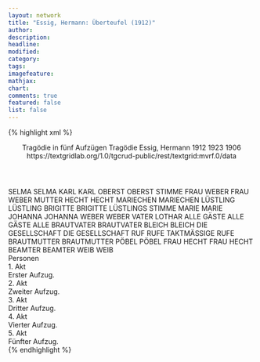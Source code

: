 ```yaml
---
layout: network
title: "Essig, Hermann: Überteufel (1912)"
author:
description:
headline:
modified:
category:
tags:
imagefeature: 
mathjax: 
chart: 
comments: true
featured: false
list: false
---
```

{% highlight xml %}
<?xml-model href="https://raw.githubusercontent.com/DLiNa/project/master/rules/lina.rnc"?><?xml-model href="https://raw.githubusercontent.com/DLiNa/project/master/rules/lina.sch"?>
<play xmlns="http://lina.digital">
  <header>
    <title>Überteufel</title>
    <subtitle>Tragödie in fünf Aufzügen</subtitle>
    <genretitle>Tragödie</genretitle>
    <author>Essig, Hermann</author>
    <date type="print" when="1912">1912</date>
    <date type="premiere" when="1923">1923</date>
    <date type="written" when="1906">1906</date>
    <source>https://textgridlab.org/1.0/tgcrud-public/rest/textgrid:mvrf.0/data</source>
  </header>
  <personae>
    <character>
      <name>SELMA</name>
      <alias xml:id="selma">
        <name>SELMA</name>
      </alias>
    </character>
    <character>
      <name>KARL</name>
      <alias xml:id="karl">
        <name>KARL</name>
      </alias>
    </character>
    <character>
      <name>OBERST</name>
      <alias xml:id="oberst">
        <name>OBERST</name>
      </alias>
      <alias xml:id="stimme">
        <name>STIMME</name>
      </alias>
    </character>
    <character>
      <name>FRAU WEBER</name>
      <alias xml:id="frau_weber">
        <name>FRAU WEBER</name>
      </alias>
      <alias xml:id="mutter">
        <name>MUTTER</name>
      </alias>
    </character>
    <character>
      <name>HECHT</name>
      <alias xml:id="hecht">
        <name>HECHT</name>
      </alias>
    </character>
    <character>
      <name>MARIECHEN</name>
      <alias xml:id="mariechen">
        <name>MARIECHEN</name>
      </alias>
    </character>
    <character>
      <name>LÜSTLING</name>
      <alias xml:id="lüstling">
        <name>LÜSTLING</name>
      </alias>
    </character>
    <character>
      <name>BRIGITTE</name>
      <alias xml:id="brigitte">
        <name>BRIGITTE</name>
      </alias>
      <alias xml:id="lüstlings_stimme">
        <name>LÜSTLINGS STIMME</name>
      </alias>
    </character>
    <character>
      <name>MARIE</name>
      <alias xml:id="marie">
        <name>MARIE</name>
      </alias>
    </character>
    <character>
      <name>JOHANNA</name>
      <alias xml:id="johanna">
        <name>JOHANNA</name>
      </alias>
    </character>
    <character>
      <name>WEBER</name>
      <alias xml:id="weber">
        <name>WEBER</name>
      </alias>
      <alias xml:id="vater">
        <name>VATER</name>
      </alias>
      <alias xml:id="lothar">
        <name>LOTHAR</name>
      </alias>
    </character>
    <character>
      <name>ALLE GÄSTE</name>
      <alias xml:id="alle_gäste">
        <name>ALLE GÄSTE</name>
      </alias>
      <alias xml:id="alle">
        <name>ALLE</name>
      </alias>
    </character>
    <character>
      <name>BRAUTVATER</name>
      <alias xml:id="brautvater">
        <name>BRAUTVATER</name>
      </alias>
    </character>
    <character>
      <name>BLEICH</name>
      <alias xml:id="bleich">
        <name>BLEICH</name>
      </alias>
    </character>
    <character>
      <name>DIE GESELLSCHAFT</name>
      <alias xml:id="die_gesellschaft">
        <name>DIE GESELLSCHAFT</name>
      </alias>
      <alias xml:id="ruf">
        <name>RUF</name>
      </alias>
      <alias xml:id="rufe">
        <name>RUFE</name>
      </alias>
      <alias xml:id="taktmässige_rufe">
        <name>TAKTMÄSSIGE RUFE</name>
      </alias>
    </character>
    <character>
      <name>BRAUTMUTTER</name>
      <alias xml:id="brautmutter">
        <name>BRAUTMUTTER</name>
      </alias>
    </character>
    <character>
      <name>PÖBEL</name>
      <alias xml:id="pöbel">
        <name>PÖBEL</name>
      </alias>
    </character>
    <character>
      <name>FRAU HECHT</name>
      <alias xml:id="frau_hecht">
        <name>FRAU HECHT</name>
      </alias>
    </character>
    <character>
      <name>BEAMTER</name>
      <alias xml:id="beamter">
        <name>BEAMTER</name>
      </alias>
    </character>
    <character>
      <name>WEIB</name>
      <alias xml:id="weib">
        <name>WEIB</name>
      </alias>
    </character>
  </personae>
  <text>
    <div>
      <head>Personen</head>
    </div>
    <div>
      <head>1. Akt</head>
      <div>
        <head>Erster Aufzug.</head>
        <sp who="#selma">
          <amount n="70" unit="speech_acts"/>
          <amount n="553" unit="words"/>
          <amount n="61" unit="lines"/>
          <amount n="2846" unit="chars"/>
        </sp>
        <sp who="#karl">
          <amount n="81" unit="speech_acts"/>
          <amount n="704" unit="words"/>
          <amount n="66" unit="lines"/>
          <amount n="3768" unit="chars"/>
        </sp>
        <sp who="#selma #karl">
          <amount n="2" unit="speech_acts"/>
        </sp>
        <sp who="#oberst">
          <amount n="48" unit="speech_acts"/>
          <amount n="814" unit="words"/>
          <amount n="33" unit="lines"/>
          <amount n="4416" unit="chars"/>
        </sp>
        <sp who="#frau_weber">
          <amount n="3" unit="speech_acts"/>
          <amount n="5" unit="words"/>
          <amount n="1" unit="lines"/>
          <amount n="31" unit="chars"/>
        </sp>
        <sp who="#hecht">
          <amount n="44" unit="speech_acts"/>
          <amount n="527" unit="words"/>
          <amount n="34" unit="lines"/>
          <amount n="3017" unit="chars"/>
        </sp>
        <sp who="#mariechen">
          <amount n="7" unit="speech_acts"/>
          <amount n="20" unit="words"/>
          <amount n="6" unit="lines"/>
          <amount n="117" unit="chars"/>
        </sp>
        <sp who="#mutter">
          <amount n="38" unit="speech_acts"/>
          <amount n="454" unit="words"/>
          <amount n="29" unit="lines"/>
          <amount n="2536" unit="chars"/>
        </sp>
        <sp who="#lüstling">
          <amount n="7" unit="speech_acts"/>
          <amount n="307" unit="words"/>
          <amount n="45" unit="lines"/>
          <amount n="1640" unit="chars"/>
        </sp>
      </div>
    </div>
    <div>
      <head>2. Akt</head>
      <div>
        <head>Zweiter Aufzug.</head>
        <sp who="#karl">
          <amount n="100" unit="speech_acts"/>
          <amount n="1510" unit="words"/>
          <amount n="77" unit="lines"/>
          <amount n="8333" unit="chars"/>
        </sp>
        <sp who="#brigitte">
          <amount n="27" unit="speech_acts"/>
          <amount n="390" unit="words"/>
          <amount n="21" unit="lines"/>
          <amount n="2127" unit="chars"/>
        </sp>
        <sp who="#oberst">
          <amount n="32" unit="speech_acts"/>
          <amount n="729" unit="words"/>
          <amount n="19" unit="lines"/>
          <amount n="3992" unit="chars"/>
        </sp>
        <sp who="#marie">
          <amount n="16" unit="speech_acts"/>
          <amount n="213" unit="words"/>
          <amount n="11" unit="lines"/>
          <amount n="1129" unit="chars"/>
        </sp>
        <sp who="#mutter">
          <amount n="72" unit="speech_acts"/>
          <amount n="1115" unit="words"/>
          <amount n="51" unit="lines"/>
          <amount n="5993" unit="chars"/>
        </sp>
        <sp who="#hecht">
          <amount n="38" unit="speech_acts"/>
          <amount n="549" unit="words"/>
          <amount n="27" unit="lines"/>
          <amount n="3016" unit="chars"/>
        </sp>
        <sp who="#mariechen">
          <amount n="2" unit="speech_acts"/>
        </sp>
        <sp who="#karl #mariechen">
          <amount n="1" unit="speech_acts"/>
        </sp>
        <sp who="#johanna">
          <amount n="17" unit="speech_acts"/>
          <amount n="209" unit="words"/>
          <amount n="12" unit="lines"/>
          <amount n="1109" unit="chars"/>
        </sp>
        <sp who="#lüstling">
          <amount n="12" unit="speech_acts"/>
          <amount n="287" unit="words"/>
          <amount n="8" unit="lines"/>
          <amount n="1613" unit="chars"/>
        </sp>
        <sp who="#selma">
          <amount n="4" unit="speech_acts"/>
          <amount n="43" unit="words"/>
          <amount n="4" unit="lines"/>
          <amount n="232" unit="chars"/>
        </sp>
      </div>
    </div>
    <div>
      <head>3. Akt</head>
      <div>
        <head>Dritter Aufzug.</head>
        <sp who="#johanna">
          <amount n="54" unit="speech_acts"/>
          <amount n="900" unit="words"/>
          <amount n="34" unit="lines"/>
          <amount n="4818" unit="chars"/>
        </sp>
        <sp who="#weber">
          <amount n="104" unit="speech_acts"/>
          <amount n="1270" unit="words"/>
          <amount n="84" unit="lines"/>
          <amount n="6570" unit="chars"/>
        </sp>
        <sp who="#karl">
          <amount n="67" unit="speech_acts"/>
          <amount n="1080" unit="words"/>
          <amount n="40" unit="lines"/>
          <amount n="5897" unit="chars"/>
        </sp>
        <sp who="#marie">
          <amount n="24" unit="speech_acts"/>
          <amount n="174" unit="words"/>
          <amount n="20" unit="lines"/>
          <amount n="900" unit="chars"/>
        </sp>
        <sp who="#mutter">
          <amount n="57" unit="speech_acts"/>
          <amount n="730" unit="words"/>
          <amount n="43" unit="lines"/>
          <amount n="3969" unit="chars"/>
        </sp>
        <sp who="#hecht">
          <amount n="13" unit="speech_acts"/>
          <amount n="64" unit="words"/>
          <amount n="9" unit="lines"/>
          <amount n="322" unit="chars"/>
        </sp>
        <sp who="#mutter #hecht">
          <amount n="1" unit="speech_acts"/>
        </sp>
        <sp who="#selma">
          <amount n="3" unit="speech_acts"/>
          <amount n="40" unit="words"/>
          <amount n="2" unit="lines"/>
          <amount n="216" unit="chars"/>
        </sp>
        <sp who="#lüstling">
          <amount n="13" unit="speech_acts"/>
          <amount n="247" unit="words"/>
          <amount n="8" unit="lines"/>
          <amount n="1381" unit="chars"/>
        </sp>
        <sp who="#oberst">
          <amount n="17" unit="speech_acts"/>
          <amount n="152" unit="words"/>
          <amount n="14" unit="lines"/>
          <amount n="852" unit="chars"/>
        </sp>
      </div>
    </div>
    <div>
      <head>4. Akt</head>
      <div>
        <head>Vierter Aufzug.</head>
        <sp who="#lüstling">
          <amount n="31" unit="speech_acts"/>
          <amount n="483" unit="words"/>
          <amount n="26" unit="lines"/>
          <amount n="2676" unit="chars"/>
        </sp>
        <sp who="#alle">
          <amount n="1" unit="speech_acts"/>
          <amount n="5" unit="words"/>
          <amount n="1" unit="lines"/>
          <amount n="26" unit="chars"/>
        </sp>
        <sp who="#karl">
          <amount n="92" unit="speech_acts"/>
          <amount n="1470" unit="words"/>
          <amount n="71" unit="lines"/>
          <amount n="7819" unit="chars"/>
        </sp>
        <sp who="#mutter">
          <amount n="54" unit="speech_acts"/>
          <amount n="542" unit="words"/>
          <amount n="41" unit="lines"/>
          <amount n="2892" unit="chars"/>
        </sp>
        <sp who="#alle_gäste">
          <amount n="1" unit="speech_acts"/>
        </sp>
        <sp who="#brautvater">
          <amount n="2" unit="speech_acts"/>
          <amount n="7" unit="words"/>
          <amount n="2" unit="lines"/>
          <amount n="40" unit="chars"/>
        </sp>
        <sp who="#hecht">
          <amount n="36" unit="speech_acts"/>
          <amount n="361" unit="words"/>
          <amount n="29" unit="lines"/>
          <amount n="1967" unit="chars"/>
        </sp>
        <sp who="#ruf">
          <amount n="1" unit="speech_acts"/>
          <amount n="6" unit="words"/>
          <amount n="1" unit="lines"/>
          <amount n="32" unit="chars"/>
        </sp>
        <sp who="#rufe">
          <amount n="4" unit="speech_acts"/>
          <amount n="16" unit="words"/>
          <amount n="4" unit="lines"/>
          <amount n="90" unit="chars"/>
        </sp>
        <sp who="#bleich">
          <amount n="4" unit="speech_acts"/>
          <amount n="14" unit="words"/>
          <amount n="2" unit="lines"/>
          <amount n="76" unit="chars"/>
        </sp>
        <sp who="#selma">
          <amount n="1" unit="speech_acts"/>
          <amount n="7" unit="words"/>
          <amount n="1" unit="lines"/>
          <amount n="40" unit="chars"/>
        </sp>
        <sp who="#die_gesellschaft">
          <amount n="1" unit="speech_acts"/>
        </sp>
        <sp who="#taktmässige_rufe">
          <amount n="1" unit="speech_acts"/>
          <amount n="1" unit="words"/>
          <amount n="1" unit="lines"/>
          <amount n="16" unit="chars"/>
        </sp>
        <sp who="#lothar">
          <amount n="11" unit="speech_acts"/>
          <amount n="86" unit="words"/>
          <amount n="7" unit="lines"/>
          <amount n="490" unit="chars"/>
        </sp>
        <sp who="#brautmutter">
          <amount n="1" unit="speech_acts"/>
          <amount n="6" unit="words"/>
          <amount n="1" unit="lines"/>
          <amount n="29" unit="chars"/>
        </sp>
        <sp who="#johanna">
          <amount n="72" unit="speech_acts"/>
          <amount n="1155" unit="words"/>
          <amount n="55" unit="lines"/>
          <amount n="6125" unit="chars"/>
        </sp>
        <sp who="#pöbel">
          <amount n="1" unit="speech_acts"/>
          <amount n="3" unit="words"/>
          <amount n="1" unit="lines"/>
          <amount n="26" unit="chars"/>
        </sp>
        <sp who="#brigitte">
          <amount n="16" unit="speech_acts"/>
          <amount n="383" unit="words"/>
          <amount n="9" unit="lines"/>
          <amount n="1929" unit="chars"/>
        </sp>
        <sp who="#frau_hecht #hecht">
          <amount n="1" unit="speech_acts"/>
        </sp>
        <sp who="#lüstlings_stimme">
          <amount n="2" unit="speech_acts"/>
          <amount n="4" unit="words"/>
          <amount n="2" unit="lines"/>
          <amount n="22" unit="chars"/>
        </sp>
        <sp who="#frau_hecht">
          <amount n="31" unit="speech_acts"/>
          <amount n="865" unit="words"/>
          <amount n="27" unit="lines"/>
          <amount n="4855" unit="chars"/>
        </sp>
        <sp who="#beamter">
          <amount n="6" unit="speech_acts"/>
          <amount n="63" unit="words"/>
          <amount n="4" unit="lines"/>
          <amount n="361" unit="chars"/>
        </sp>
      </div>
    </div>
    <div>
      <head>5. Akt</head>
      <div>
        <head>Fünfter Aufzug.</head>
        <sp who="#karl">
          <amount n="84" unit="speech_acts"/>
          <amount n="1555" unit="words"/>
          <amount n="69" unit="lines"/>
          <amount n="8412" unit="chars"/>
        </sp>
        <sp who="#johanna">
          <amount n="47" unit="speech_acts"/>
          <amount n="459" unit="words"/>
          <amount n="39" unit="lines"/>
          <amount n="2430" unit="chars"/>
        </sp>
        <sp who="#weib">
          <amount n="16" unit="speech_acts"/>
          <amount n="111" unit="words"/>
          <amount n="14" unit="lines"/>
          <amount n="612" unit="chars"/>
        </sp>
        <sp who="#stimme">
          <amount n="2" unit="speech_acts"/>
          <amount n="10" unit="words"/>
          <amount n="2" unit="lines"/>
          <amount n="48" unit="chars"/>
        </sp>
        <sp who="#vater">
          <amount n="1" unit="speech_acts"/>
          <amount n="4" unit="words"/>
          <amount n="1" unit="lines"/>
          <amount n="21" unit="chars"/>
        </sp>
        <sp who="#mutter #selma">
          <amount n="2" unit="speech_acts"/>
          <amount n="2" unit="words"/>
          <amount n="1" unit="lines"/>
          <amount n="16" unit="chars"/>
        </sp>
        <sp who="#karl #vater #mutter #selma">
          <amount n="1" unit="speech_acts"/>
        </sp>
        <sp who="#lüstling">
          <amount n="58" unit="speech_acts"/>
          <amount n="980" unit="words"/>
          <amount n="44" unit="lines"/>
          <amount n="5422" unit="chars"/>
        </sp>
        <sp who="#selma">
          <amount n="10" unit="speech_acts"/>
          <amount n="34" unit="words"/>
          <amount n="7" unit="lines"/>
          <amount n="175" unit="chars"/>
        </sp>
        <sp who="#mutter">
          <amount n="68" unit="speech_acts"/>
          <amount n="742" unit="words"/>
          <amount n="53" unit="lines"/>
          <amount n="3982" unit="chars"/>
        </sp>
        <sp who="#bleich">
          <amount n="6" unit="speech_acts"/>
          <amount n="41" unit="words"/>
          <amount n="5" unit="lines"/>
          <amount n="209" unit="chars"/>
        </sp>
        <sp who="#alle">
          <amount n="1" unit="speech_acts"/>
        </sp>
        <sp who="#brigitte">
          <amount n="17" unit="speech_acts"/>
          <amount n="150" unit="words"/>
          <amount n="16" unit="lines"/>
          <amount n="856" unit="chars"/>
        </sp>
        <sp who="#marie">
          <amount n="44" unit="speech_acts"/>
          <amount n="461" unit="words"/>
          <amount n="36" unit="lines"/>
          <amount n="2484" unit="chars"/>
        </sp>
        <sp who="#oberst">
          <amount n="15" unit="speech_acts"/>
          <amount n="146" unit="words"/>
          <amount n="13" unit="lines"/>
          <amount n="752" unit="chars"/>
        </sp>
      </div>
    </div>
  </text>
</play>
{% endhighlight %}